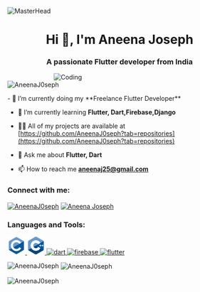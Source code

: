 ![MasterHead](https://miro.medium.com/v2/resize:fit:3200/1*vkfI4nFNheC5v0p7wzDtGg.gif)
<h1 align="center">Hi 👋, I'm Aneena Joseph</h1>
<h3 align="center">A passionate Flutter developer from India</h3>
<img align="right" alt="Coding" width="400" src="https://cdn.dribbble.com/users/5950507/screenshots/15172610/media/3a55b2636de40cb3114a58cf7cc8d62d.gif"


<p align="left"> <img src="https://komarev.com/ghpvc/?username=AneenaJ0seph&label=Profile%20views&color=0e75b6&style=flat" alt="AneenaJ0seph" /> </p>
- 🔭 I’m currently doing my **Freelance Flutter Developer**

- 🌱 I’m currently learning **Flutter, Dart,Firebase,Django**

- 👨‍💻 All of my projects are available at [https://github.com/AneenaJ0seph?tab=repositories](https://github.com/AneenaJ0seph?tab=repositories)

- 💬 Ask me about **Flutter, Dart**

- 📫 How to reach me **<aneenaj25@gmail.com>**

<h3 align="left">Connect with me:</h3>
<p align="left">
<a href="https://linkedin.com/in/AneenaJ0seph " target="blank"><img align="center" src="https://raw.githubusercontent.com/rahuldkjain/github-profile-readme-generator/master/src/images/icons/Social/linked-in-alt.svg" alt="AneenaJ0seph" height="30" width="40" /></a>
<a href="https://instagram.com/_hey.annahhh_" target="blank"><img align="center" src="https://raw.githubusercontent.com/rahuldkjain/github-profile-readme-generator/master/src/images/icons/Social/instagram.svg" alt="Aneena Joseph" height="30" width="40" /></a>
</p>
<h3 align="left">Languages and Tools:</h3>
<p align="left"> </a> <a href="https://www.cprogramming.com/" target="_blank" rel="noreferrer"> <img src="https://raw.githubusercontent.com/devicons/devicon/master/icons/c/c-original.svg" alt="c" width="40" height="40"/> </a> <a href="https://www.w3schools.com/cpp/" target="_blank" rel="noreferrer"> <img src="https://raw.githubusercontent.com/devicons/devicon/master/icons/cplusplus/cplusplus-original.svg" alt="cplusplus" width="40" height="40"/> </a> <a href="https://dart.dev" target="_blank" rel="noreferrer"> <img src="https://www.vectorlogo.zone/logos/dartlang/dartlang-icon.svg" alt="dart" width="40" height="40"/> </a> <a href="https://firebase.google.com/" target="_blank" rel="noreferrer"> <img src="https://www.vectorlogo.zone/logos/firebase/firebase-icon.svg" alt="firebase" width="40" height="40"/> </a> <a href="https://flutter.dev" target="_blank" rel="noreferrer"> <img src="https://www.vectorlogo.zone/logos/flutterio/flutterio-icon.svg" alt="flutter" width="40" height="40"/> </a>  </p>


<p><img align="left" src="https://github-readme-stats.vercel.app/api/top-langs?username=AneenaJ0seph&show_icons=true&locale=en&layout=compact" alt="AneenaJ0seph" /></p>
<p>&nbsp;<img align="center" src="https://github-readme-stats.vercel.app/api?username=AneenaJ0seph&show_icons=true&locale=en" alt="AneenaJ0seph" /></p>
<p><img align="center" src="https://github-readme-streak-stats.herokuapp.com/?user=AneenaJ0seph&" alt="AneenaJ0seph" /></p>
